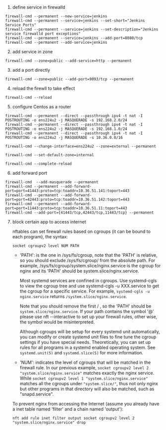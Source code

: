 
1. define service in firewalld
```
firewall-cmd --permanent --new-service=jenkins
firewall-cmd --permanent --service=jenkins --set-short="Jenkins Service Ports"
firewall-cmd --permanent --service=jenkins --set-description="Jenkins service firewalld port exceptions"
firewall-cmd --permanent --service=jenkins --add-port=8080/tcp
firewall-cmd --permanent --add-service=jenkins
```

2. add service in zone
```
firewall-cmd --zone=public --add-service=http --permanent
```

3. add a port directly 

```
firewall-cmd --zone=public --add-port=9093/tcp --permanent
```


4. reload the firewll to take effect

```
firewall-cmd --reload
```



5. configure Centos as a router
```
firewall-cmd --permanent --direct --passthrough ipv4 -t nat -I POSTROUTING -o ens224u2 -j MASQUERADE -s 192.168.2.0/24 
firewall-cmd --permanent --direct --passthrough ipv4 -t nat -I POSTROUTING -o ens224u2 -j MASQUERADE -s 192.168.1.0/24 
firewall-cmd --permanent --direct --passthrough ipv4 -t nat -I POSTROUTING -o ens224u2 -j MASQUERADE -s 10.36.0.0/16 

firewall-cmd --change-interface=ens224u2 --zone=external --permanent

firewall-cmd --set-default-zone=internal 

firewall-cmd --complete-reload
```


6. add forward port 
```
firewall-cmd  --add-masquerade --permanent
firewall-cmd --permanent --add-forward-port=port=41443:proto=tcp:toaddr=10.36.51.141:toport=443
firewall-cmd --permanent --add-forward-port=port=42443:proto=tcp:toaddr=10.36.51.142:toport=443
firewall-cmd --permanent --add-forward-port=port=11443:proto=tcp:toaddr=10.36.51.11:toport=443
firewall-cmd --add-port={41443/tcp,42443/tcp,11443/tcp} --permanent
```

7. block certain app to access internet

    nftables can set firewall rules based on cgroups (it can be bound to each program), the syntax:
    ```
    socket cgroupv2 level NUM PATH
    ```

    - 'PATH': is the one in /sys/fs/cgroup, note that the 'PATH' is relative, so you should exclude /sys/fs/cgroup/ from the absolute path. For example, /sys/fs/cgroup/system.slice/nginx.service is the cgroup for nginx and its 'PATH' should be system.slice/nginx.service.

        Most systemd services are confined in cgroups. Use systemd-cgls to view the cgroup tree and use systemd-cgls -u XXX.service to get the cgroup for a specific service. For example, `systemd-cgls -u nginx.service` returns `/system.slice/nginx.service`.

        Note that you should remove the first / , so the 'PATH' should be `system.slice/nginx.service`. If your path contains the symbol '@' please use nft --interactive to set up your firewall rules, other wise, the symbol would be misinterpreted.

        Although cgroups will be setup for every systemd unit automatically, you can modify or create systemd unit files to fine tune the cgroup settings if you have special needs. Theoretically, you can set up rules for all programs in a systemd enabled operating system. See `systemd.unit(5)` and `systemd.slice(5)` for more information.



    - 'NUM': indicates the level of cgroups that will be matched in the firewall rule. In our previous example, `socket cgroupv2 level 2 "system.slice/nginx.service"` matches exactly the nginx service. While `socket cgroupv2 level 1 "system.slice/nginx.service"` matches all the cgroups under `"system.slice/"`, thus not only nginx but other programs in that directory will also be matched, such as "snapd.service".



    To prevent nginx from accessing the Internet (assume you already have a inet table named 'filter' and a chain named 'output'):

    ```
    nft add rule inet filter output socket cgroupv2 level 2 "system.slice/nginx.service" drop
    ```